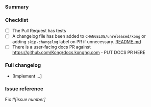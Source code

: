 <!--
NOTE: Please read the CONTRIBUTING.md guidelines before submitting your patch,
and ensure you followed them all:
https://github.com/Kong/kong/blob/master/CONTRIBUTING.md#contributing
-->

### Summary

<!--- Why is this change required? What problem does it solve? -->

### Checklist

- [ ] The Pull Request has tests
- [ ] A changelog file has been added to `CHANGELOG/unreleased/kong` or adding `skip-changelog` label on PR if unnecessary. [README.md](https://github.com/Kong/kong/blob/master/CHANGELOG/README.md)
- [ ] There is a user-facing docs PR against https://github.com/Kong/docs.konghq.com - PUT DOCS PR HERE

### Full changelog

* [Implement ...]

### Issue reference

<!--- If it fixes an open issue, please link to the issue here. -->
Fix #_[issue number]_
